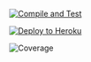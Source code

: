[![Compile and Test](https://github.com/MarcusKhooLK/myrecipe/actions/workflows/main.yaml/badge.svg)](https://github.com/MarcusKhooLK/myrecipe/actions/workflows/main.yaml)

[![Deploy to Heroku](https://github.com/MarcusKhooLK/myrecipe/actions/workflows/deploy.yaml/badge.svg)](https://github.com/MarcusKhooLK/myrecipe/actions/workflows/deploy.yaml)

![Coverage](https://dumpbucket.sgp1.digitaloceanspaces.com/coverage/myrecipe/jacoco.svg)
